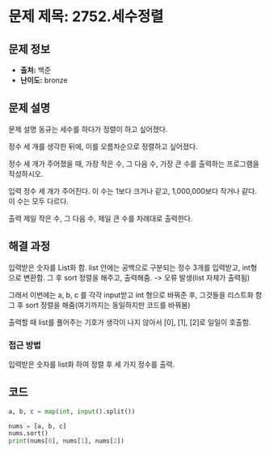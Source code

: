 # 문제 제목: 2752.세수정렬

## 문제 정보
- **출처:**  백준
- **난이도:** bronze

## 문제 설명
문제 설명
동규는 세수를 하다가 정렬이 하고 싶어졌다.

정수 세 개를 생각한 뒤에, 이를 오름차순으로 정렬하고 싶어졌다.

정수 세 개가 주어졌을 때, 가장 작은 수, 그 다음 수, 가장 큰 수를 출력하는 프로그램을 작성하시오.

입력
정수 세 개가 주어진다. 이 수는 1보다 크거나 같고, 1,000,000보다 작거나 같다. 이 수는 모두 다르다.

출력
제일 작은 수, 그 다음 수, 제일 큰 수를 차례대로 출력한다.

## 해결 과정
입력받은 숫자를 List화 함. list 안에는 공백으로 구분되는 정수 3개를 입력받고, int형으로 변환함.
그 후 sort 정렬을 해주고, 출력해줌. -> 오류 발생(list 자체가 출력됨)

그래서 이번에는 a, b, c 를 각각 input받고 int 형으로 바꿔준 후, 그것들을 리스트화 함
그 후 sort 정렬을 해줌(여기까지는 동일하지만 코드를 바꿔봄)

출력할 때 list를 풀어주는 기호가 생각이 나지 않아서 [0], [1], [2]로 일일이 호출함.

### 접근 방법
입력받은 숫자를 list화 하여 정렬 후 세 가지 정수를 출력.


## 코드
```python
a, b, c = map(int, input().split())

nums = [a, b, c]
nums.sort()
print(nums[0], nums[1], nums[2])


